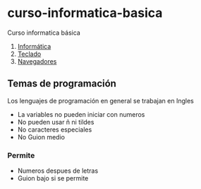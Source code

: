 # curso-informatica-basica
Curso informatica básica

1. [Informática](Informática/readme.md)
2. [Teclado](teclado/readme.md)
3. [Navegadores](navegadores/readme.md)


## Temas de programación

Los lenguajes de programación en general se trabajan en Ingles

- La variables no pueden iniciar con numeros
- No pueden usar ñ ni tildes
- No caracteres especiales
- No Guion medio 

### Permite
- Numeros despues de letras
- Guion bajo si se permite
